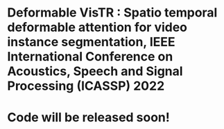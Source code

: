 # Deformable VisTR : Spatio temporal deformable attention for video instance segmentation,  IEEE International Conference on Acoustics, Speech and Signal Processing (ICASSP) 2022
# Code will be released soon!
